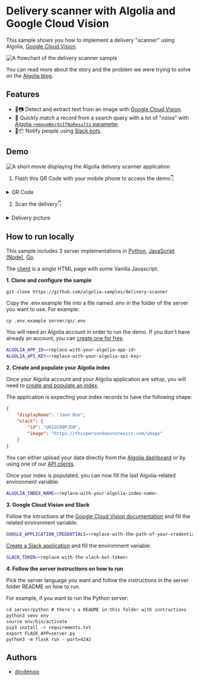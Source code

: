 # Delivery scanner with Algolia and Google Cloud Vision

This sample shows you how to implement a delivery "scanner" using Algolia, [Google Cloud Vision](https://cloud.google.com/vision).

![A flowchart of the delivery scanner sample](https://blog-api.algolia.com/wp-content/uploads/2019/05/diagram-algo-package.jpg)

You can read more about the story and the problem we were trying to solve on the [Algolia blog](https://www.algolia.com/blog/engineering/simplifying-parcel-delivery-algolia/).

## Features
- 📱📷  Detect and extract text from an image with [Google Cloud Vision](https://cloud.google.com/vision).
- 🔎  Quickly match a record from a search query with a lot of "noise" with [Algolia `removeWordsIfNoResults` parameter](https://www.algolia.com/doc/api-reference/api-parameters/removeWordsIfNoResults/).
- 💌📦  Notify people using [Slack bots](https://slack.com/help/articles/115005265703-Create-a-bot-for-your-workspace).

## Demo

<img src="demo/demo.gif?raw=true" alt="A short movie displaying the Algolia delivery scanner application" align="center">

1. Flash this QR Code with your mobile phone to access the demo👇

<details>
  <summary>QR Code</summary>
  <img src="demo/qr_code.png?raw=true" alt="A QR Code to access the Algolia delivery scanner application" align="center">
</details>

2. Scan the delivery👇

<details>
  <summary>Delivery picture</summary>
  <img src="demo/parcel-label.jpg?raw=true" alt="A picture of a parcel" align="center">
</details>

## How to run locally

This sample includes 3 server implementations in [Python](server/python), [JavaScript (Node)](server/node), [Go](server/go).

The [client](client) is a single HTML page with some Vanilla Javascript.

**1. Clone and configure the sample**

```
git clone https://github.com/algolia-samples/delivery-scanner
```

Copy the .env.example file into a file named .env in the folder of the server you want to use. For example:

```
cp .env.example server/go/.env
```

You will need an Algolia account in order to run the demo. If you don't have already an account, you can [create one for free](https://www.algolia.com/users/sign_up).

```bash
ALGOLIA_APP_ID=<replace-with-your-algolia-app-id>
ALGOLIA_API_KEY=<replace-with-your-algolia-api-key>
```

**2. Create and populate your Algolia index**

Once your Algolia account and your Algolia application are setup, you will need to [create and populate an index](https://www.algolia.com/doc/guides/sending-and-managing-data/prepare-your-data/).

The application is expecting your index records to have the following shape:
```json
{
    "displayName": "Jane Doe",
    "slack": {
        "id": "U01GC09PJEN",
        "image": "https://thispersondoesnotexist.com/image"
    }
}
```

You can either upload your data directly from the [Algolia dashboard](https://www.algolia.com/doc/guides/sending-and-managing-data/send-and-update-your-data/how-to/importing-from-the-dashboard/) or by using one of our [API clients](https://www.algolia.com/developers/#integrations).

Once your index is populated, you can now fill the last Algolia-related environment variable:

```bash
ALGOLIA_INDEX_NAME=<replace-with-your-algolia-index-name>
```

**3. Google Cloud Vision and Slack**

Follow the intructions at the [Google Cloud Vision documentation](https://cloud.google.com/vision/docs/ocr) and fill the related environment variable:

```bash
GOOGLE_APPLICATION_CREDENTIALS=<replace-with-the-path-of-your-credentials-file>
```

[Create a Slack application](https://slack.com/help/articles/115005265703-Create-a-bot-for-your-workspace) and fill the environment variable:

```bash
SLACK_TOKEN=<replace-with-the-slack-bot-token>
```

**4. Follow the server instructions on how to run**

Pick the server language you want and follow the instructions in the server folder README on how to run.

For example, if you want to run the Python server:

```
cd server/python # there's a README in this folder with instructions
python3 venv env
source env/bin/activate
pip3 install -r requirements.txt
export FLASK_APP=server.py
python3 -m flask run --port=4242
```

## Authors
- [@cdenoix](https://twitter.com/cdenoix)